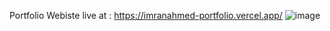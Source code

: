 Portfolio Webiste live at :
https://imranahmed-portfolio.vercel.app/
![image](https://github.com/reaperresides/portfolio/assets/65457907/65ecd7ff-1da1-4d2d-be49-c941586521f8)

